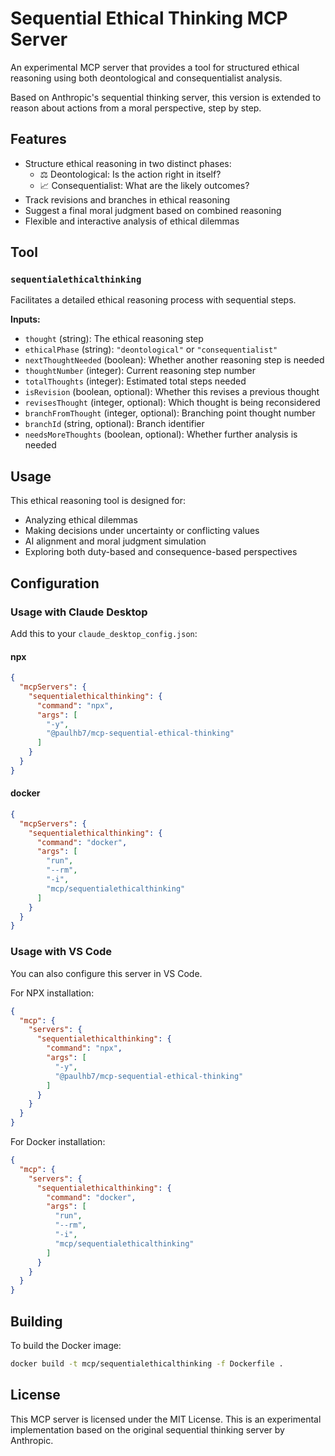 # Sequential Ethical Thinking MCP Server

An experimental MCP server that provides a tool for structured ethical reasoning using both deontological and consequentialist analysis.

Based on Anthropic's sequential thinking server, this version is extended to reason about actions from a moral perspective, step by step.

## Features

- Structure ethical reasoning in two distinct phases:
  - ⚖️ Deontological: Is the action right in itself?
  - 📈 Consequentialist: What are the likely outcomes?
- Track revisions and branches in ethical reasoning
- Suggest a final moral judgment based on combined reasoning
- Flexible and interactive analysis of ethical dilemmas

## Tool

### `sequentialethicalthinking`

Facilitates a detailed ethical reasoning process with sequential steps.

**Inputs:**

- `thought` (string): The ethical reasoning step
- `ethicalPhase` (string): `"deontological"` or `"consequentialist"`
- `nextThoughtNeeded` (boolean): Whether another reasoning step is needed
- `thoughtNumber` (integer): Current reasoning step number
- `totalThoughts` (integer): Estimated total steps needed
- `isRevision` (boolean, optional): Whether this revises a previous thought
- `revisesThought` (integer, optional): Which thought is being reconsidered
- `branchFromThought` (integer, optional): Branching point thought number
- `branchId` (string, optional): Branch identifier
- `needsMoreThoughts` (boolean, optional): Whether further analysis is needed

## Usage

This ethical reasoning tool is designed for:

- Analyzing ethical dilemmas
- Making decisions under uncertainty or conflicting values
- AI alignment and moral judgment simulation
- Exploring both duty-based and consequence-based perspectives

## Configuration

### Usage with Claude Desktop

Add this to your `claude_desktop_config.json`:

#### npx

```json
{
  "mcpServers": {
    "sequentialethicalthinking": {
      "command": "npx",
      "args": [
        "-y",
        "@paulhb7/mcp-sequential-ethical-thinking"
      ]
    }
  }
}
```

#### docker

```json
{
  "mcpServers": {
    "sequentialethicalthinking": {
      "command": "docker",
      "args": [
        "run",
        "--rm",
        "-i",
        "mcp/sequentialethicalthinking"
      ]
    }
  }
}
```

### Usage with VS Code

You can also configure this server in VS Code.

For NPX installation:

```json
{
  "mcp": {
    "servers": {
      "sequentialethicalthinking": {
        "command": "npx",
        "args": [
          "-y",
          "@paulhb7/mcp-sequential-ethical-thinking"
        ]
      }
    }
  }
}
```

For Docker installation:

```json
{
  "mcp": {
    "servers": {
      "sequentialethicalthinking": {
        "command": "docker",
        "args": [
          "run",
          "--rm",
          "-i",
          "mcp/sequentialethicalthinking"
        ]
      }
    }
  }
}
```

## Building

To build the Docker image:

```bash
docker build -t mcp/sequentialethicalthinking -f Dockerfile .
```

## License

This MCP server is licensed under the MIT License. This is an experimental implementation based on the original sequential thinking server by Anthropic.

